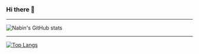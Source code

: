 ### Hi there 👋

---
![Nabin's GitHub stats](https://github-readme-stats.vercel.app/api?username=nabin747&show_icons=true&theme=radical)


<!-- ---
[![Readme Card](https://github-readme-stats.vercel.app/api/pin/?username=nabin747&repo=github-readme-stats)](https://github.com/nabin747/github-readme-stats) -->


---
[![Top Langs](https://github-readme-stats.vercel.app/api/top-langs/?username=nabin747&layout=compact)](https://github.com/nabin747/github-readme-stats)



<!--
**nabin747/nabin747** is a ✨ _special_ ✨ repository because its `README.md` (this file) appears on your GitHub profile.

Here are some ideas to get you started:

- 🔭 I’m currently working on ...
- 🌱 I’m currently learning ...
- 👯 I’m looking to collaborate on ...
- 🤔 I’m looking for help with ...
- 💬 Ask me about ...
- 📫 How to reach me: ...
- 😄 Pronouns: ...
- ⚡ Fun fact: ...
-->
